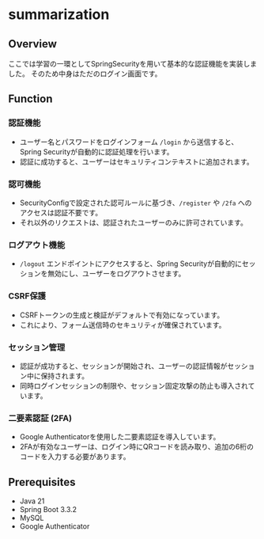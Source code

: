 # summarization

## Overview
ここでは学習の一環としてSpringSecurityを用いて基本的な認証機能を実装しました。
そのため中身はただのログイン画面です。

## Function
### 認証機能
- ユーザー名とパスワードをログインフォーム `/login` から送信すると、Spring Securityが自動的に認証処理を行います。
- 認証に成功すると、ユーザーはセキュリティコンテキストに追加されます。
### 認可機能
- SecurityConfigで設定された認可ルールに基づき、`/register` や `/2fa` へのアクセスは認証不要です。
- それ以外のリクエストは、認証されたユーザーのみに許可されています。
### ログアウト機能
- `/logout` エンドポイントにアクセスすると、Spring Securityが自動的にセッションを無効にし、ユーザーをログアウトさせます。
### CSRF保護
- CSRFトークンの生成と検証がデフォルトで有効になっています。
- これにより、フォーム送信時のセキュリティが確保されています。
### セッション管理
- 認証が成功すると、セッションが開始され、ユーザーの認証情報がセッション中に保持されます。
- 同時ログインセッションの制限や、セッション固定攻撃の防止も導入されています。
### 二要素認証 (2FA)
- Google Authenticatorを使用した二要素認証を導入しています。
- 2FAが有効なユーザーは、ログイン時にQRコードを読み取り、追加の6桁のコードを入力する必要があります。

## Prerequisites
- Java 21
- Spring Boot 3.3.2
- MySQL
- Google Authenticator
